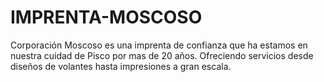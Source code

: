 # IMPRENTA-MOSCOSO
Corporación Moscoso es una imprenta de confianza que ha estamos en nuestra cuidad de Pisco por mas de 20 años. Ofreciendo servicios desde diseños de volantes hasta impresiones a gran escala.
